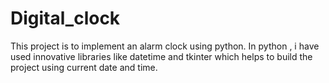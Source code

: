 # Digital_clock
This project is to implement an alarm clock using python. In python , i have used innovative libraries like datetime and tkinter which helps to build the project using current date and time.
